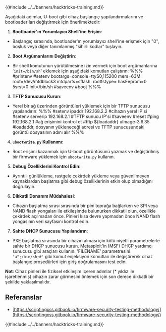 {{#include ../../banners/hacktricks-training.md}}

Aşağıdaki adımlar, U-boot gibi cihaz başlangıç yapılandırmalarını ve bootloader'ları değiştirmek için önerilmektedir:

1. **Bootloader'ın Yorumlayıcı Shell'ine Erişim**:

- Başlangıç sırasında, bootloader'ın yorumlayıcı shell'ine erişmek için "0", boşluk veya diğer tanımlanmış "sihirli kodlar" tuşlayın.

2. **Boot Argümanlarını Değiştirin**:

- Bir shell komutunun yürütülmesine izin vermek için boot argümanlarına '`init=/bin/sh`' eklemek için aşağıdaki komutları çalıştırın:
%%%
#printenv
#setenv bootargs=console=ttyS0,115200 mem=63M root=/dev/mtdblock3 mtdparts=sflash:<partitiionInfo> rootfstype=<fstype> hasEeprom=0 5srst=0 init=/bin/sh
#saveenv
#boot
%%%

3. **TFTP Sunucusu Kurun**:

- Yerel bir ağ üzerinden görüntüleri yüklemek için bir TFTP sunucusu yapılandırın:
%%%
#setenv ipaddr 192.168.2.2 #cihazın yerel IP'si
#setenv serverip 192.168.2.1 #TFTP sunucu IP'si
#saveenv
#reset
#ping 192.168.2.1 #ağ erişimini kontrol et
#tftp ${loadaddr} uImage-3.6.35 #loadaddr, dosyanın yükleneceği adresi ve TFTP sunucusundaki görüntü dosyasının adını alır
%%%

4. **`ubootwrite.py` Kullanımı**:

- Root erişimi kazanmak için U-boot görüntüsünü yazmak ve değiştirilmiş bir firmware yüklemek için `ubootwrite.py` kullanın.

5. **Debug Özelliklerini Kontrol Edin**:

- Ayrıntılı günlükleme, rastgele çekirdek yükleme veya güvenilmeyen kaynaklardan başlatma gibi debug özelliklerinin etkin olup olmadığını doğrulayın.

6. **Dikkatli Donanım Müdahalesi**:

- Cihazın başlatma sırası sırasında bir pini toprağa bağlarken ve SPI veya NAND flash yongaları ile etkileşimde bulunurken dikkatli olun, özellikle çekirdek açılmadan önce. Pinleri kısa devre yapmadan önce NAND flash yongasının veri sayfasını kontrol edin.

7. **Sahte DHCP Sunucusu Yapılandırın**:
- PXE başlatma sırasında bir cihazın alması için kötü niyetli parametrelerle sahte bir DHCP sunucusu kurun. Metasploit'in (MSF) DHCP yardımcı sunucusu gibi araçları kullanın. 'FILENAME' parametresini `'a";/bin/sh;#'` gibi komut enjeksiyon komutları ile değiştirerek cihaz başlangıç prosedürleri için giriş doğrulamasını test edin.

**Not**: Cihaz pinleri ile fiziksel etkileşim içeren adımlar (\* yıldız ile işaretlenmiş) cihazın zarar görmesini önlemek için son derece dikkatli bir şekilde yaklaşılmalıdır.

## Referanslar

- [https://scriptingxss.gitbook.io/firmware-security-testing-methodology/](https://scriptingxss.gitbook.io/firmware-security-testing-methodology/)

{{#include ../../banners/hacktricks-training.md}}
